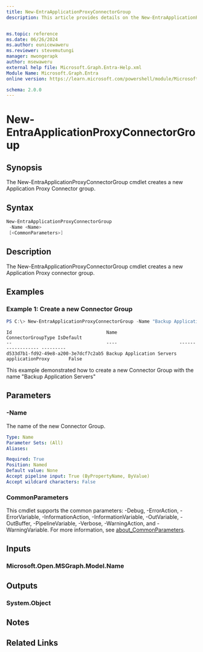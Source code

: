 ```yaml
---
title: New-EntraApplicationProxyConnectorGroup
description: This article provides details on the New-EntraApplicationProxyConnectorGroup Command.


ms.topic: reference
ms.date: 06/26/2024
ms.author: eunicewaweru
ms.reviewer: stevemutungi
manager: mwongerapk
author: msewaweru
external help file: Microsoft.Graph.Entra-Help.xml
Module Name: Microsoft.Graph.Entra
online version: https://learn.microsoft.com/powershell/module/Microsoft.Graph.Entra/New-EntraApplicationProxyConnectorGroup

schema: 2.0.0
---
```


# New-EntraApplicationProxyConnectorGroup

## Synopsis
The New-EntraApplicationProxyConnectorGroup cmdlet creates a new Application Proxy Connector group.

## Syntax

```powershell
New-EntraApplicationProxyConnectorGroup 
 -Name <Name> 
 [<CommonParameters>]
```

## Description
The New-EntraApplicationProxyConnectorGroup cmdlet creates a new Application Proxy connector group.

## Examples

### Example 1: Create a new Connector Group
```powershell
PS C:\> New-EntraApplicationProxyConnectorGroup -Name "Backup Application Servers"
```
```outout
Id                                   Name                       ConnectorGroupType IsDefault
--                                   ----                       ------------------ ---------
d533d7b1-fd92-49e8-a200-3e7dcf7c2ab5 Backup Application Servers applicationProxy       False
```

This example demonstrated how to create a new Connector Group with the name "Backup Application Servers"

## Parameters

### -Name
The name of the new Connector Group.

```yaml
Type: Name
Parameter Sets: (All)
Aliases:

Required: True
Position: Named
Default value: None
Accept pipeline input: True (ByPropertyName, ByValue)
Accept wildcard characters: False
```

### CommonParameters
This cmdlet supports the common parameters: -Debug, -ErrorAction, -ErrorVariable, -InformationAction, -InformationVariable, -OutVariable, -OutBuffer, -PipelineVariable, -Verbose, -WarningAction, and -WarningVariable. For more information, see [about_CommonParameters](https://go.microsoft.com/fwlink/?LinkID=113216).

## Inputs

### Microsoft.Open.MSGraph.Model.Name
## Outputs

### System.Object
## Notes

## Related Links
